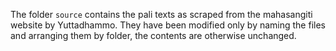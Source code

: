 The folder `source` contains the pali texts as scraped from the 
mahasangiti website by Yuttadhammo. They have been modified only by
naming the files and arranging them by folder, the contents are
otherwise unchanged.
